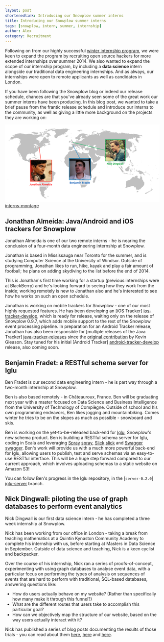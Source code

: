 ```yaml
---
layout: post
shortenedlink: Introducing our Snowplow summer interns
title: Introducing our Snowplow summer interns
tags: [snowplow, intern, summer, internship]
author: Alex
category: Recruitment
---
```


Following on from our highly successful [winter internship program](/blog/2013/10/07/announcing-our-winter-open-source-internship-program/), we were keen to expand the program by recruiting open source hackers for more extended internships over summer 2014. We also wanted to expand the scope of our internship program, by including a **data science** intern alongside our traditional data engineering internships. And as always, our internships were open to remote applicants as well as candidates in London.

If you have been following the Snowplow blog or indeed our release schedule, chances are that you've already seen some of the great work our summer interns have been producing. In this blog post, we wanted to take a brief pause from the frantic release schedule and introduce our interns to the community, as well as giving a little more background on the projects they are working on:

![interns-montage] [interns-montage]

<!--more-->

## Jonathan Almeida: Java/Android and iOS trackers for Snowplow

Jonathan Almeida is one of our two remote interns - he is nearing the conclusion of a four-month data engineering internship at Snowplow.

Jonathan is based in Mississauga near Toronto for the summer, and is studying Computer Science at the University of Windsor. Outside of programming, Jonathan likes to run, hike, kayak and play a fair amount of football; he plans on adding skydiving to the list before the end of 2014. 

This is Jonathan's first time working for a startup (previous internships were at BlackBerry) and he's looking forward to seeing how they work from the inside; working remotely is new to Jonathan also and he's interested to see how he works on such an open schedule. 

Jonathan is working on mobile trackers for Snowplow - one of our most highly requested features. He has been developing an [iOS Tracker] [ios-tracker-develop], which is ready for release, waiting only on the release of Snowplow 0.9.7, which adds mobile support to the rest of the Snowplow event processing pipeline. In preparation for an Android Tracker release, Jonathan has also been responsible for [multiple releases of the Java Tracker] [java-tracker-releases] since the [original contribution](/blog/2014/06/20/snowplow-java-tracker-0.1.0-released/) by Kevin Gleason. Stay tuned for his initial [Android Tracker] [android-tracker-develop] release, also coming soon.

## Benjamin Fradet: a RESTful schema server for Iglu

Ben Fradet is our second data engineering intern - he is part way through a two-month internship at Snowplow.

Ben is also based remotely - in Châteauroux, France. Ben will be graduating next year with a master focused on Data Science and Business Intelligence from the University of Technology of Compiègne. Outside of school and his own programming endeavors, Ben likes jogging and mountainbiking. Comes winter he tries to be on the slopes as much as possible - snowboard and skis.

Ben is working on the yet-to-be-released back-end for [Iglu](/blog/2014/07/01/iglu-schema-repository-released/), Snowplow's new schema product. Ben is building a RESTful schema server for Iglu, coding in Scala and leveraging [Spray] [spray], [Slick] [slick] and [Swagger] [swagger]. Ben's work will provide us with a much more powerful back-end for Iglu, allowing users to publish, test and serve schemas via an easy-to-use RESTful interface. This will be a huge step forward compared to our current approach, which involves uploading schemas to a static website on Amazon S3!

You can follow Ben's progress in the Iglu repository, in the [`server-0.2.0`] [iglu-server] branch.

## Nick Dingwall: piloting the use of graph databases to perform event analytics

Nick Dingwall is our first data science intern - he has completed a three week internship at Snowplow.

Nick has been working from our office in London - taking a break from teaching mathematics at a Quintin Kynaston Community Academy to complete his internship with us, before starting at Masters in Data Science in September. Outside of data science and teaching, Nick is a keen cyclist and backpacker.

Over the course of his internship, Nick ran a series of proofs-of-concept, experimenting with using graph databases to analyse event data, with a particular focus on performing the types of analysis on sequences of events that are hard to perform with traditional, SQL-based databases, answering questions like:

* How do users actually behave on my website? (Rather than specifically how many make it through this funnel?)
* What are the different routes that users take to accomplish this particular goal?
* How can we objectively map the structure of our website, based on the way users actually interact with it?

Nick has published a series of blog posts documenting the results of those trials - you can read about them [here](/blog/2014/07/31/using-graph-databases-to-perform-pathing-analysis-initial-experimentation-with-neo4j/), [here](/blog/2014/07/28/explorations-in-analyzing-web-event-data-in-graph-databases/) and [here](/blog/2014/07/30/loading-snowplow-web-event-data-into-graph-databases-for-pathing-analysis/).

[interns-montage]: /assets/img/blog/2014/08/summer-interns.png

[ios-tracker-develop]: https://github.com/snowplow/snowplow-ios-tracker/tree/develop
[java-tracker-releases]: https://github.com/snowplow/snowplow-java-tracker/releases
[android-tracker-develop]: https://github.com/snowplow/snowplow-android-tracker/tree/develop

[spray]: http://spray.io/
[slick]: http://slick.typesafe.com
[swagger]: https://helloreverb.com/developers/swagger

[iglu-server]: https://github.com/snowplow/iglu/tree/feature/server-0.2.0
